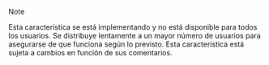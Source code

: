 > [!NOTE]
> Esta característica se está implementando y no está disponible para todos los usuarios. Se distribuye lentamente a un mayor número de usuarios para asegurarse de que funciona según lo previsto. Esta característica está sujeta a cambios en función de sus comentarios.